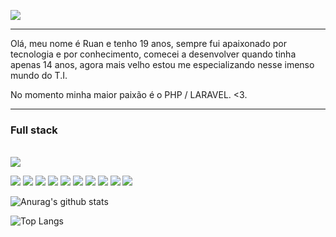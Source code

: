 <img align="center" src="https://i.pinimg.com/originals/bd/56/5d/bd565dcc0a556add0b0a0ed6b26d686e.gif"></img>
<hr>
<p>Olá, meu nome é Ruan e tenho 19 anos, sempre fui apaixonado por tecnologia e por conhecimento, comecei a desenvolver quando tinha apenas 14 anos, agora mais velho estou me especializando nesse imenso mundo do T.I.</p>
<p>No momento minha maior paixão é o PHP / LARAVEL. <3.</p>
<hr>
<h3>Full stack</h3><br>
<a href="https://www.linkedin.com/in/ruan-rosa-a3210b204/"><img src="https://img.shields.io/badge/LinkedIn-0077B5?style=for-the-badge&logo=linkedin&logoColor=white"></a>
<p>
<img src="https://img.shields.io/badge/PHP-c0adff?style=for-the-badge&logo=php&logoColor=black">
<img src="https://img.shields.io/badge/laravel-c0adff?style=for-the-badge&logo=laravel&logoColor=black">
<img src="https://img.shields.io/badge/lumen-c0adff?style=for-the-badge&logo=lumen&logoColor=black">
<img src="https://img.shields.io/badge/Golang-c0adff?style=for-the-badge&logo=go&logoColor=black">
<img src="https://img.shields.io/badge/++-c0adff?style=for-the-badge&logo=c&logoColor=black">
<img src="https://img.shields.io/badge/NodeJS-c0adff?style=for-the-badge&logo=javascript&logoColor=black">
<img src="https://img.shields.io/badge/ReactJS-c0adff?style=for-the-badge&logo=react&logoColor=black">
<img src="https://img.shields.io/badge/Javascript-c0adff?style=for-the-badge&logo=javascript&logoColor=black">
<img src="https://img.shields.io/badge/ss-c0adff?style=for-the-badge&logo=c&logoColor=black">
<img src="https://img.shields.io/badge/html-c0adff?style=for-the-badge&logo=html&logoColor=black">

</p>

![Anurag's github stats](https://github-readme-stats.vercel.app/api?username=RuanRosa&show_icons=true&theme=dracula)<br/>

![Top Langs](https://github-readme-stats.vercel.app/api/top-langs/?username=RuanRosa&layout=compact&theme=dracula)
